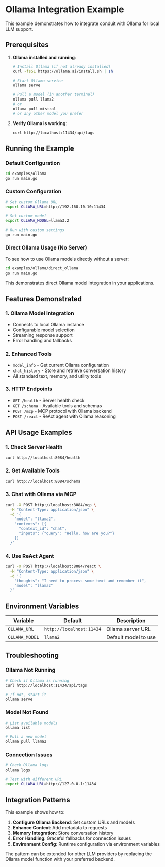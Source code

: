 # Ollama Integration Example

This example demonstrates how to integrate conduit with Ollama for local LLM support.

## Prerequisites

1. **Ollama installed and running**:
   ```bash
   # Install Ollama (if not already installed)
   curl -fsSL https://ollama.ai/install.sh | sh
   
   # Start Ollama service
   ollama serve
   
   # Pull a model (in another terminal)
   ollama pull llama2
   # or
   ollama pull mistral
   # or any other model you prefer
   ```

2. **Verify Ollama is working**:
   ```bash
   curl http://localhost:11434/api/tags
   ```

## Running the Example

### Default Configuration
```bash
cd examples/ollama
go run main.go
```

### Custom Configuration
```bash
# Set custom Ollama URL
export OLLAMA_URL=http://192.168.10.10:11434

# Set custom model
export OLLAMA_MODEL=llama3.2

# Run with custom settings
go run main.go
```

### Direct Ollama Usage (No Server)
To see how to use Ollama models directly without a server:
```bash
cd examples/ollama/direct_ollama
go run main.go
```
This demonstrates direct Ollama model integration in your applications.

## Features Demonstrated

### 1. Ollama Model Integration
- Connects to local Ollama instance
- Configurable model selection
- Streaming response support
- Error handling and fallbacks

### 2. Enhanced Tools
- `model_info` - Get current Ollama configuration
- `chat_history` - Store and retrieve conversation history
- All standard text, memory, and utility tools

### 3. HTTP Endpoints
- `GET /health` - Server health check
- `GET /schema` - Available tools and schemas
- `POST /mcp` - MCP protocol with Ollama backend
- `POST /react` - ReAct agent with Ollama reasoning

## API Usage Examples

### 1. Check Server Health
```bash
curl http://localhost:8084/health
```

### 2. Get Available Tools
```bash
curl http://localhost:8084/schema
```

### 3. Chat with Ollama via MCP
```bash
curl -X POST http://localhost:8084/mcp \
  -H "Content-Type: application/json" \
  -d '{
    "model": "llama2",
    "contexts": [{
      "context_id": "chat",
      "inputs": {"query": "Hello, how are you?"}
    }]
  }'
```

### 4. Use ReAct Agent
```bash
curl -X POST http://localhost:8084/react \
  -H "Content-Type: application/json" \
  -d '{
    "thoughts": "I need to process some text and remember it",
    "model": "llama2"
  }'
```

## Environment Variables

| Variable | Default | Description |
|----------|---------|-------------|
| `OLLAMA_URL` | `http://localhost:11434` | Ollama server URL |
| `OLLAMA_MODEL` | `llama2` | Default model to use |

## Troubleshooting

### Ollama Not Running
```bash
# Check if Ollama is running
curl http://localhost:11434/api/tags

# If not, start it
ollama serve
```

### Model Not Found
```bash
# List available models
ollama list

# Pull a new model
ollama pull llama2
```

### Connection Issues
```bash
# Check Ollama logs
ollama logs

# Test with different URL
export OLLAMA_URL=http://127.0.0.1:11434
```

## Integration Patterns

This example shows how to:
1. **Configure Ollama Backend**: Set custom URLs and models
2. **Enhance Context**: Add metadata to requests
3. **Memory Integration**: Store conversation history
4. **Error Handling**: Graceful fallbacks for connection issues
5. **Environment Config**: Runtime configuration via environment variables

The pattern can be extended for other LLM providers by replacing the Ollama model function with your preferred backend.
